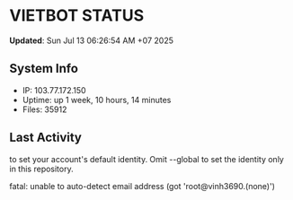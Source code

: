 # VIETBOT STATUS
**Updated**: Sun Jul 13 06:26:54 AM +07 2025

## System Info
- IP: 103.77.172.150
- Uptime: up 1 week, 10 hours, 14 minutes
- Files: 35912

## Last Activity

to set your account's default identity.
Omit --global to set the identity only in this repository.

fatal: unable to auto-detect email address (got 'root@vinh3690.(none)')
